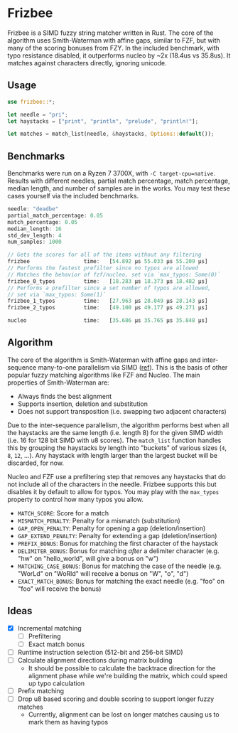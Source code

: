 # Frizbee

Frizbee is a SIMD fuzzy string matcher written in Rust. The core of the algorithm uses Smith-Waterman with affine gaps, similar to FZF, but with many of the scoring bonuses from FZY. In the included benchmark, with typo resistance disabled, it outperforms nucleo by ~2x (18.4us vs 35.8us). It matches against characters directly, ignoring unicode.

## Usage

```rust
use frizbee::*;

let needle = "pri";
let haystacks = ["print", "println", "prelude", "println!"];

let matches = match_list(needle, &haystacks, Options::default());
```

## Benchmarks

Benchmarks were run on a Ryzen 7 3700X, with `-C target-cpu=native`. Results with different needles, partial match percentage, match percentage, median length, and number of samples are in the works. You may test these cases yourself via the included benchmarks.

```rust
needle: "deadbe"
partial_match_percentage: 0.05
match_percentage: 0.05
median_length: 16
std_dev_length: 4
num_samples: 1000

// Gets the scores for all of the items without any filtering
frizbee                 time:   [54.892 µs 55.033 µs 55.209 µs]
// Performs the fastest prefilter since no typos are allowed
// Matches the behavior of fzf/nucleo, set via `max_typos: Some(0)`
frizbee_0_typos         time:   [18.283 µs 18.373 µs 18.482 µs]
// Performs a prefilter since a set number of typos are allowed,
// set via `max_typos: Some(1)`
frizbee_1_typos         time:   [27.963 µs 28.049 µs 28.143 µs]
frizbee_2_typos         time:   [49.100 µs 49.177 µs 49.271 µs]

nucleo                  time:   [35.686 µs 35.765 µs 35.848 µs]
```

## Algorithm

The core of the algorithm is Smith-Waterman with affine gaps and inter-sequence many-to-one parallelism via SIMD ([ref](https://pmc.ncbi.nlm.nih.gov/articles/PMC8419822/#Sec13)). This is the basis of other popular fuzzy matching algorithms like FZF and Nucleo. The main properties of Smith-Waterman are:

- Always finds the best alignment 
- Supports insertion, deletion and substitution
- Does not support transposition (i.e. swapping two adjacent characters)

Due to the inter-sequence parallelism, the algorithm performs best when all the haystacks are the same length (i.e. length 8) for the given SIMD width (i.e. 16 for 128 bit SIMD with u8 scores). The `match_list` function handles this by grouping the haystacks by length into "buckets" of various sizes (`4`, `8`, `12`, ...). Any haystack with length larger than the largest bucket will be discarded, for now.

Nucleo and FZF use a prefiltering step that removes any haystacks that do not include all of the characters in the needle. Frizbee supports this but disables it by default to allow for typos. You may play with the `max_typos` property to control how many typos you allow.

- `MATCH_SCORE`: Score for a match
- `MISMATCH_PENALTY`: Penalty for a mismatch (substitution)
- `GAP_OPEN_PENALTY`: Penalty for opening a gap (deletion/insertion)
- `GAP_EXTEND_PENALTY`: Penalty for extending a gap (deletion/insertion)
- `PREFIX_BONUS`: Bonus for matching the first character of the haystack
- `DELIMITER_BONUS`: Bonus for matching _after_ a delimiter character (e.g. "hw" on "hello_world", will give a bonus on "w")
- `MATCHING_CASE_BONUS`: Bonus for matching the case of the needle (e.g. "WorLd" on "WoRld" will receive a bonus on "W", "o", "d")
- `EXACT_MATCH_BONUS`: Bonus for matching the exact needle (e.g. "foo" on "foo" will receive the bonus)

## Ideas

- [x] Incremental matching
  - [ ] Prefiltering
  - [ ] Exact match bonus
- [ ] Runtime instruction selection (512-bit and 256-bit SIMD)
- [ ] Calculate alignment directions during matrix building
  - It should be possible to calculate the backtrace direction for the alignment phase while we're building the matrix, which could speed up typo calculation
- [ ] Prefix matching
- [ ] Drop u8 based scoring and double scoring to support longer fuzzy matches
  - Currently, alignment can be lost on longer matches causing us to mark them as having typos
